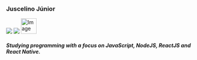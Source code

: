 <!--
### Hi there 👋
**ojotajota/ojotajota** is a ✨ _special_ ✨ repository because its `README.md` (this file) appears on your GitHub profile.

Here are some ideas to get you started:

- 🔭 I’m currently working on ...
- 🌱 I’m currently learning ...
- 👯 I’m looking to collaborate on ...
- 🤔 I’m looking for help with ...
- 💬 Ask me about ...
- 📫 How to reach me: ...
- 😄 Pronouns: ...
- ⚡ Fun fact: ...
-->
### Juscelino Júnior
[<img src="https://img.icons8.com/doodle/48/000000/linkedin--v2.png"/>](https://www.linkedin.com/in/juscelino-j%C3%BAnior-19aab5113/) 
[<img src="https://img.icons8.com/doodle/48/000000/facebook-new.png"/>](https://www.facebook.com/juscelinomcjunior/)
[<img src="https://valueinsights.ch/wp-content/uploads/2019/06/ITIL%C2%AE-4-Foundation-CPD-200x200.png" alt="Image" height="42" width="42">](https://www.youracclaim.com/badges/f57391f5-d4da-441e-b9d0-46b1b3cc697f/linked_in_profile/)

##### Studying programming with a focus on JavaScript, NodeJS, ReactJS and React Native.
